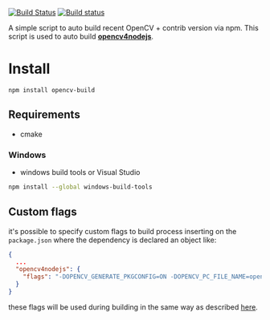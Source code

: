 [![Build Status](https://travis-ci.org/justadudewhohacks/npm-opencv-build.svg?branch=master)](http://travis-ci.org/justadudewhohacks/npm-opencv-build)
[![Build status](https://ci.appveyor.com/api/projects/status/uv8n2sruno95rxtq/branch/master?svg=true)](https://ci.appveyor.com/project/justadudewhohacks/npm-opencv-build/branch/master)

A simple script to auto build recent OpenCV + contrib version via npm. This script is used to auto build <a href="https://github.com/justadudewhohacks/opencv4nodejs"><b>opencv4nodejs</b></a>.

# Install
```
npm install opencv-build
```

## Requirements
- cmake

### Windows
- windows build tools or Visual Studio

``` bash
npm install --global windows-build-tools
```

## Custom flags
it's possible to specify custom flags to build process inserting on the `package.json` where the dependency is declared an object like:
```json
{
  ...
  "opencv4nodejs": {
    "flags": "-DOPENCV_GENERATE_PKGCONFIG=ON -DOPENCV_PC_FILE_NAME=opencv.pc"
  }
}
```
these flags will be used during building in the same way as described [here](https://github.com/justadudewhohacks/opencv4nodejs#auto-build-flags).
